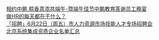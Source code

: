   
[相约中鹏 粽香意浓共端午-暨端午佳节中鹏教育答谢员工晚宴](http://www.dianyue.me/archives/857/7l2dwfw5knyhjy07/)  
[做HR的每天都在干什么？](http://www.dianyue.me/archives/868/ghvn049yy249qn61/)  
[「招聘」6月22日（周五）市人力资源市场技能人才专场招聘会](http://www.dianyue.me/archives/223/8se9rry28124p9w7/)  
[北京系统集成资质企业名单汇总](http://www.dianyue.me/archives/326/w81tymk3ihecfk6l/)